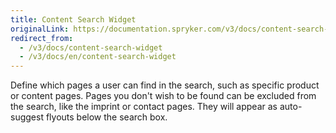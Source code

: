```yaml
---
title: Content Search Widget
originalLink: https://documentation.spryker.com/v3/docs/content-search-widget
redirect_from:
  - /v3/docs/content-search-widget
  - /v3/docs/en/content-search-widget
---
```


Define which pages a user can find in the search, such as specific product or content pages. Pages you don't wish to be found can be excluded from the search, like the imprint or contact pages. They will appear as auto-suggest flyouts below the search box.


